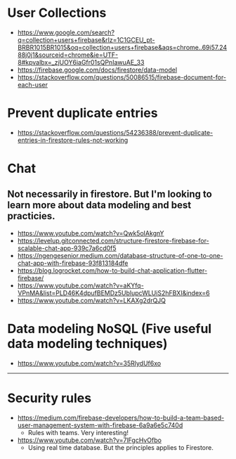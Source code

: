 
# User Collections
 - https://www.google.com/search?q=collection+users+firebase&rlz=1C1GCEU_pt-BRBR1015BR1015&oq=collection+users+firebase&aqs=chrome..69i57.2488j0j1&sourceid=chrome&ie=UTF-8#kpvalbx=_zjUOY6iaGfr01sQPnIawuAE_33
 - https://firebase.google.com/docs/firestore/data-model
 - https://stackoverflow.com/questions/50086515/firebase-document-for-each-user

# Prevent duplicate entries
 - https://stackoverflow.com/questions/54236388/prevent-duplicate-entries-in-firestore-rules-not-working

# Chat
## Not necessarily in firestore. But I'm looking to learn more about data modeling and best practicies.
 - https://www.youtube.com/watch?v=Qwk5oIAkgnY
 - https://levelup.gitconnected.com/structure-firestore-firebase-for-scalable-chat-app-939c7a6cd0f5
 - https://ngengesenior.medium.com/database-structure-of-one-to-one-chat-app-with-firebase-93f813184dfe
 - https://blog.logrocket.com/how-to-build-chat-application-flutter-firebase/
 - https://www.youtube.com/watch?v=aKYfq-VPnMA&list=PLD46K4dpufBEMDz5UblupcWLUiS2hFBXI&index=6
 - https://www.youtube.com/watch?v=LKAXg2drQJQ

# Data modeling NoSQL (Five useful data modeling techniques)
 - https://www.youtube.com/watch?v=35RlydUf6xo

----

# Security rules

  - https://medium.com/firebase-developers/how-to-build-a-team-based-user-management-system-with-firebase-6a9a6e5c740d
    - Rules with teams. Very interesting!
  - https://www.youtube.com/watch?v=7lFgcHvOfbo
    - Using real time database. But the principles applies to Firestore.




